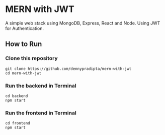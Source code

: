 # MERN with JWT

A simple web stack using MongoDB, Express, React and Node. Using JWT for Authentication.

## How to Run

### Clone this repository
```
git clone https://github.com/dennypradipta/mern-with-jwt
cd mern-with-jwt
```

### Run the backend in Terminal
```
cd backend
npm start
```

### Run the frontend in Terminal
```
cd frontend
npm start
```